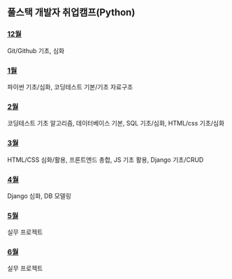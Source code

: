 ## 풀스택 개발자 취업캠프(Python)
### [12월](https://github.com/IM-jihye/TIL/tree/master/2022_12)
Git/Github 기초, 심화
### [1월](https://github.com/IM-jihye/TIL/tree/master/2023_01)
파이썬 기초/심화, 코딩테스트 기본/기초 자료구조
### [2월](https://github.com/IM-jihye/TIL/tree/master/2023_02)
코딩테스트 기초 알고리즘, 데이터베이스 기본, SQL 기초/심화, HTML/css 기초/심화
### [3월](https://github.com/IM-jihye/TIL/tree/master/2023_03)
HTML/CSS 심화/활용, 프론트엔드 총합, JS 기초 활용, Django 기초/CRUD
### [4월](https://github.com/IM-jihye/TIL/tree/master/2023_04)
Django 심화, DB 모델링
### [5월](https://github.com/IM-jihye/TIL/tree/master/2023_05)
실무 프로젝트
### [6월](https://github.com/IM-jihye/TIL/tree/master/2023_06)
실무 프로젝트